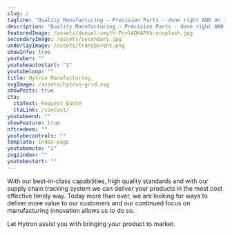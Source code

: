 ```yaml
---
slug: /
tagline: "Quality Manufacturing - Precision Parts - done right AND on time"
description: "Quality Manufacturing - Precision Parts - done right AND on time"
featuredImage: /assets/daniel-smyth-PcvlAQKAPXk-unsplash.jpg
secondaryImage: /assets/secondary.jpg
underlayImage: /assets/transparent.png
showInfo: true
youtuber: ""
youtubeautostart: "1"
youtubeloop: ""
title: Hytron Manufacturing
svgImage: /assets/hytron-grid.svg
showPosts: true
cta:
  ctaText: Request Quote
  ctaLink: /contact/
youtubeend: ""
showFeature: true
nftredeem: ""
youtubecontrols: ""
template: index-page
youtubemute: "1"
svgzindex: ""
youtubestart: ""
---
```


<p>With our best-in-class capabilities, high quality standards and with our supply chain tracking system we can deliver your products in the most cost effective timely way. Today more than ever, we are looking for ways to deliver more value to our customers and our continued focus on manufacturing innovation allows us to do so.</p>

<p>Let Hytron assist you with bringing your product to market.</p>

<!-- https://youtu.be/JOMipAq7ZSk -->